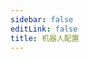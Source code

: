 ```yaml
---
sidebar: false
editLink: false
title: 机器人配置
---
```


<template>
  <div id="setting">
    <h1>机器人配置</h1>
    <div class="custom-block alert warning" v-if="alert == 1">
      <p class="custom-block-title">无配置载入！</p>
      <p>建议通过 bot 的 <code>/s</code> 命令来打开本页面</p>
    </div>
    <div class="custom-block danger" v-else-if="alert == 2">
      <p class="custom-block-title">您的配置文件可能不是最新的（生成时间为 {{ new Date(bot_confiuration_time).toString().split(' (')[0] }})
      </p>
      <p>请给 bot 发送 <code>/s</code> 命令打开本配置页面。</p>
    </div>
    <blockquote>在进行配置之前，请先同意 bot 的隐私策略。</blockquote>
    <div id="format">
      <h2>消息格式配置</h2>
      <blockquote>
        在这里可以自定义机器人的返回消息格式
        <br>
        请留意您自定义的文本格式字数，太长的消息将无法发送。
      </blockquote>
      <div id="template">
        <p style="text-align: center;">默认模板（点击应用）</p>
        <div class="cards container">
          <div v-for="template in template_list" class="card container" @click="current_templates[mode]=template">
              <span v-html="format(template)"></span>
            </div>
        </div>
        <p style="text-align: center;">当前效果</p>
        <div id="customtemplate">
          <div class="card" style="margin: auto;">
            <div style="text-align: center;">
              <img src="../img/67953985_p0.jpg">
            </div>
            <!-- self xss warning -->
            <span class="container" v-html="format(current_templates[mode])"></span>
          </div>
          <div style="text-align: center; margin-bottom: 10px;">
            <button @click="mode = 'message'">编辑普通模版</button>
            <button @click="mode = 'inline'">编辑 Inline 模版</button>
            <button @click="mode = 'mediagroup_message'">编辑媒体组模版</button>
          </div>
          <div class="textareacard">
            <textarea v-model="current_templates[mode]"></textarea>
          </div>
          <div class="custom-block danger">
            <p>请注意 Telegram 的 MarkdownV2 模板引擎是<strong>强校验模式</strong>，您需要使用反斜杠 <code>\</code> 对以下字符进行转义才能正常显示：</p>
            <p>必须转义的字符有：<code>_ * [ ] ( ) ~ ` > # + - = | { } . !</code></p>
            <p>例如，以下文本：</p>
            <pre><code>_ * [ ] ( ) ~ ` > # + - = | { } . !</code></pre>
            <p>应转义为：</p>
            <pre><code>\_ \* \[ \] \( \) \~ \` \> \# \+ \- \= \| \{ \} \. \!</code></pre>
            <p>这样，最终在 Telegram 中才会被正常显示。</p>
          </div>
          <details class="custom-block details">
            <summary>格式帮助</summary>
            <p>
              Telegram 的 Markdown 只支持以下这些：<br>
              ** __ []() ```<br>
              在自定义之前需要注意这些限制<br>
              需要显示链接？<br>
              <code>[标题](链接)</code> 遵循 Markdown 格式即可。<br>
              其它的可以按照默认模板的例子更改就行了<br><br>
              这边均使用 %% 作为变量，其中变量前后都可以添加想要的文本进去使用 | 即可添加。<br>
              例子: <code>%链接:|url|?233%</code> -> 链接: https://www.pixiv.net/artworks/123?233<br>
              喜欢 | 的话，请在前面添加 \ 来转义掉即可<br>
              <code>%链接:\||url|\|?233%</code> -> 链接:\| https://www.pixiv.net/artworks/123\|?233<br><br>
              <strong>目前已经有的变量有：</strong>
            </p>
            <table>
              <thead>
                <tr>
                  <th>变量</th>
                  <th>说明</th>
                </tr>
              </thead>
              <tbody>
                <tr><td><code>%title%</code></td><td>作品标题</td></tr>
                <tr><td><code>%description%</code></td><td>作品描述</td></tr>
                <tr><td><code>%id%</code></td><td>作品 id</td></tr>
                <tr><td><code>%url%</code></td><td>作品链接 https://www.pixiv.net/artworks/:id</td></tr>
                <tr><td><code>%tags%</code></td><td>作品标签</td></tr>
                <tr><td><code>%AI%</code></td><td>是否为 AI 作品</td></tr>
                <tr><td><code>%NSFW%</code></td><td>是否为 NSFW 作品</td></tr>
                <tr><td><code>%author_id%</code></td><td>作者 id</td></tr>
                <tr><td><code>%author_url%</code></td><td>作者链接</td></tr>
                <tr><td><code>%author_name%</code></td><td>作者名字</td></tr>
                <tr><td><code>%p%</code></td><td>分 p 的时候显示当前第几 p，格式为 当前 p/总 p 数，例如 1/2</td></tr>
                <tr><td><code>%mid%</code></td><td>For +sc mode 专用变量</td></tr>
              </tbody>
            </table>
          </details>
        </div>
      </div>
    </div>
    <div id="save">
      <a target="_tshare" :href="'tg://msg_url?url=' + encodeURIComponent(raw_config)">保存更改</a>
      <p>为了匿名以及静态化页面，保存更改需要您复制命令给 bot，如果上面的按钮无法跳转至 Telegram 并且发送消息给 Pixiv_bot 请手动复制以下文本粘贴至 bot</p>
      <div class="textareacard">
        <textarea v-model="raw_config" readonly style="resize: none;"></textarea>
      </div>
      <p>DEBUG 用</p>
      <div class="textareacard">
        <textarea v-model="json_config" readonly style="resize: none;"></textarea>
      </div>
    </div>
  </div>
</template>

<script>
  const default_template_list = {
        message: '%\\#NSFW |NSFW%%\\#AI |AI%[%title%](%url%) / [%author_name%](%author_url%)% |p%'
            + '%\n|tags%'
            + '%\n>|description%',
        // single caption
        mediagroup_message: '[%mid| %%title%% |p%](%url%)'
            + '%\n|tags%',
        inline: '%\\#NSFW |NSFW%%\\#AI |AI%[%title%](%url%) / [%author_name%](%author_url%)% |p%'
            + '%\n|tags%'
            + '%\n>|description%'
  }
  let md = new require('markdown-it')()
  export default {
    data: () => ({
      alert: 0,
      bot_confiuration_time: 0,
      template_list: [
        '%\\#NSFW |NSFW%%\\#AI |AI%%title% \\| %author_name% \\#pixiv [%url%](%url%) %p%%\n|tags%%\n|description%',
        '%\\#NSFW |NSFW%%\\#AI |AI%[%title%](%url%) / [%author_name%](%author_url%)% |p%%\n|tags%%\n|description%',
        '%\\#NSFW |NSFW%%\\#AI |AI%[%title%](%url%) / %id=|id% / [%author_name%](%author_url%) %p%%\n|tags%%\n|description%',
        '%\\#NSFW |NSFW%%\\#AI |AI%%title% \\| %author_name% \\#pixiv [%url%](%url%) %p%%\n|tags%%\n>|description%',
        '%\\#NSFW |NSFW%%\\#AI |AI%[%title%](%url%) / [%author_name%](%author_url%)% |p%%\n|tags%%\n>|description%',
        '%\\#NSFW |NSFW%%\\#AI |AI%[%title%](%url%) / %id=|id% / [%author_name%](%author_url%) %p%%\n|tags%%\n>|description%'
      ],
      mode: 'message',
      current_templates: {...default_template_list},
      json_config: '',
      raw_config: ''
    }),
    methods: {
      format(template = false, mode = 'message') {
        const content = format({ "ai": true, description: "description line1 \ndescription line2", "original_urls": [1, 2, 3, 4], "id": "67953985", "title": "XX:Me", "author_name": "rumikuu", "author_id": "3654183", "inline": [], "tags": ["DARLINGintheFRANXX", "ゼロツー", "ココロ", "ミク", "イクノ", "xx:me", "トリカゴ"], "nsfw": true }, {
          remove_caption: false,
          telegraph: false,
          tags: true,
          description: true,
          show_id: true,
          c_show_id: true,
          setting: {
            format: {
              message: template,
              inline: template
            }
          }
        }, 'message', 1,1).replaceAll('\n', '  \n')
        console.log(content)
        return md.render(content)
      },
      save() {
        let d = {
          format: {
            message: this.current_templates.message,
            inline: this.current_templates.inline,
            mediagroup_message: this.current_templates.mediagroup_message
          },
          time: this.bot_confiuration_time
        }
        this.json_config = JSON.stringify(d)
        this.raw_config = encodeUnicode(this.json_config)
        sessionStorage.s = this.raw_config
      }
    },
    watch: {
      ['current_templates.message']: function () {
        this.save()
      },
      ['current_templates.inline']: function () {
        this.save()
      },
      ['current_templates.mediagroup_message']: function () {
        this.save()
      }
    },
    mounted() {
      // load configure from hash
      let hash = location.hash.substr(1)
      if (sessionStorage.s && (!hash || hash.length < 10)) {
        hash = sessionStorage.s
      }
      try {
        location.hash = '#'
        let setting = {}
        if (setting = JSON.parse(decodeUnicode(hash))) {
          // this.current_template = setting.format.message
          this.current_templates.message = setting.format.message
          this.current_templates.message = setting.format.inline
          this.current_templates.mediagroup_message = setting.format.mediagroup_message
          this.bot_confiuration_time = setting.time
          if (+new Date() - setting.time > 120000 && setting.time !== undefined && setting.time !== 0) { // time - bot generate time > 120s
            this.alert = 2
          }
        }
      } catch (error) {
        this.alert = 1
        console.warn(error, hash)
      }
    }
  }
function format(td,flag,mode='message',p,mid){let template='';let result='';if(flag.remove_caption){return ''}if(flag.telegraph){if(p==0){template=df.format.telegraph;mode='telegraph'}}else if(!flag.setting.format[mode]){template=df.format[mode];if(!template){template=df.format.message}}else{template=flag.setting.format[mode]}template=template.replaceAll('\\|','\uff69');let replace_list={title:td.title.trim(),url:`https://www.pixiv.net/artworks/${td.id }`,NSFW:td.nsfw,AI:td.ai,author_id:td.author_id,author_url:`https://www.pixiv.net/users/${td.author_id }`,author_name:td.author_name.trim()};if(td){if(flag.show_id){replace_list.id=td.id}if(flag.description){replace_list.description=td.description}if(td.imgs_&&td.imgs_.size&&td.imgs_.size.length>1&&p!==-1){replace_list.p=`${(p+1)}/${td.imgs_.size.length }`}else{replace_list.p=false}if(flag.tags&&td.tags.length>0){replace_list.tags='#'+td.tags.join(' #')}if(flag.single_caption){replace_list.mid=mid}}let i=0;const len=template.length;const key_list=Object.keys(replace_list);while(i<len){const percent_index=template.indexOf('%',i);if(percent_index===-1){result+=template.substring(i);break}result+=template.substring(i,percent_index);const endpercent_index=template.indexOf('%',percent_index+1);if(endpercent_index===-1){result+='%';i=percent_index+1;continue}const placeholderContent=template.substring(percent_index+1,endpercent_index);let replacement='';const s=placeholderContent.split('|');let prefix='';let key='';let suffix='';if(key_list.includes(s[0])){key=s[0];if(s[1]){suffix=s[1]}}else if(key_list.includes(s[1])){prefix=s[0];key=s[1];if(s[2]){suffix=s[2]}}else{i=endpercent_index+1;continue}let dataValue=replace_list[key];if(typeof dataValue==='boolean'){if(dataValue){replacement=prefix+suffix}}else if(dataValue!==undefined){if(prefix.endsWith('\n>')){replacement=prefix+escape_markdownV2(dataValue).split('\n').map((line, i) =>(i===0?'':'>')+line).join('\n')+suffix}else{replacement=prefix+escape_markdownV2(dataValue)+suffix}}result+=replacement;i=endpercent_index+1}return result.replaceAll('\uff69','\|')}
function escape_markdownV2(str){if(typeof str!=='string'){if(!str){return ''}str=String(str)}const markdown_escape_regex=/([_*\[\]()~`>#+\-=|{}.!])/g;return str.replace(markdown_escape_regex,'\\$1')}
function decodeUnicode(str) { return decodeURIComponent(atob(str).split('').map(function (c) { return '%' + ('00' + c.charCodeAt(0).toString(16)).slice(-2) }).join('')) }
function encodeUnicode(str) { return btoa(encodeURIComponent(str).replace(/%([0-9A-F]{2})/g, function toSolidBytes(match, p1) { return String.fromCharCode('0x' + p1) })) }
</script>
<style>
  p {
    overflow: hidden;
  }
</style>
